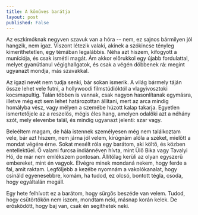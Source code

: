 ```yaml
---
title: A kőműves barátja
layout: post
published: False
---
```

Az eszkimóknak negyven szavuk van a hóra -- nem, ez sajnos bármilyen jól
hangzik, nem igaz.  Viszont létezik valaki, akinek a szókincse tényleg
kimeríthetetlen, egy témában legalábbis.  Néha azt hiszem, kifogyott a
muníciója, és csak ismétli magát.  Ám akkor előrukkol egy újabb
fordulattal, melyet gyanútlanul végighallgatok, és csak a végén döbbenek
rá: megint ugyanazt mondja, más szavakkal.

Az igazi nevét nem tudja senki, bár sokan ismerik.  A világ bármely
táján össze lehet vele futni, a hollywoodi filmstúdióktól a
vlagyivosztoki kocsmapultig.  Talán többen is vannak, csak nagyon
hasonlítanak egymásra, illetve még ezt sem lehet határozottan állítani,
mert az arca mindig homályba vész, vagy mélyen a szemébe húzott kalap
takarja.  Egyetlen ismertetőjele az a reszelős, mégis éles hang, amelyen
odalöki azt a néhány szót, mely elevenbe talál, és mindig ugyanazt
jelenti: szar vagy.

Beleéltem magam, de hála istennek személyesen még nem találkoztam vele,
bár azt hiszem, nem járna jól velem, kirúgnám alóla a széket, mielőtt a
mondat végére érne.  Sokat mesélt róla egy barátom, aki költő, és közben
entellektüel.  Ő valami furcsa indiánnéven hívta, mint Ülő Bika vagy
Tavalyi Hó, de már nem emlékszem pontosan.  Állítólag kerüli az olyan
egyszerű embereket, mint én vagyok.  Elvégre minek mondaná nekem, hogy
ferde a fal, amit raktam.  Legföljebb a kezébe nyomnám a vakolókanalat,
hogy csináld egyenesebbre, komám, ha tudod, ez olcsó, bontott tégla,
csoda, hogy egyáltalán megáll.

Egy hete felhívott ez a barátom, hogy sürgős beszéde van velem.  Tudod,
hogy csütörtökön nem iszom, mondtam neki, másnap korán kelek.  De
erősködött, hogy baj van, csak én segíthetek neki.

